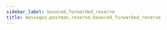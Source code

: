 ```yaml
---
sidebar_label: bounced_forwarded_reserve
title: messages.postman.reserve.bounced_forwarded_reserve
---
```


